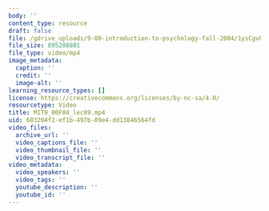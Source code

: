 ```yaml
---
body: ''
content_type: resource
draft: false
file: /gdrive_uploads/9-00-introduction-to-psychology-fall-2004/1ysCgvh9wxpsVgjyJfgvPWhR-G7Q23d2M/mit9_00f04_lec09.mp4
file_size: 895208801
file_type: video/mp4
image_metadata:
  caption: ''
  credit: ''
  image-alt: ''
learning_resource_types: []
license: https://creativecommons.org/licenses/by-nc-sa/4.0/
resourcetype: Video
title: MIT9_00F04_lec09.mp4
uid: 683204f2-ef1b-497b-89e4-dd13846564fd
video_files:
  archive_url: ''
  video_captions_file: ''
  video_thumbnail_file: ''
  video_transcript_file: ''
video_metadata:
  video_speakers: ''
  video_tags: ''
  youtube_description: ''
  youtube_id: ''
---
```

